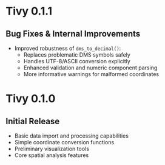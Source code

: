 # Tivy 0.1.1

## Bug Fixes & Internal Improvements

* Improved robustness of `dms_to_decimal()`:
  - Replaces problematic DMS symbols safely
  - Handles UTF-8/ASCII conversion explicitly
  - Enhanced validation and numeric component parsing
  - More informative warnings for malformed coordinates
  

# Tivy 0.1.0

## Initial Release

* Basic data import and processing capabilities
* Simple coordinate conversion functions
* Preliminary visualization tools
* Core spatial analysis features
